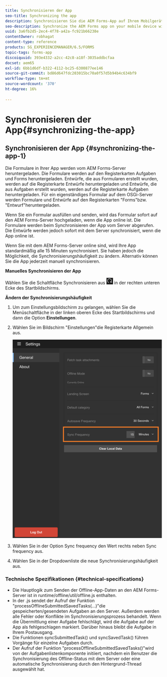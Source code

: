 ```yaml
---
title: Synchronisieren der App
seo-title: Synchronizing the app
description: Synchronisieren Sie die AEM Forms-App auf Ihrem Mobilgerät mit dem AEM Forms-Server.
seo-description: Synchronize the AEM Forms app on your mobile device with the AEM Forms server.
uuid: 3a6fb2d5-2ec4-4f78-a42a-fc921b66238e
contentOwner: robhagat
content-type: reference
products: SG_EXPERIENCEMANAGER/6.5/FORMS
topic-tags: forms-app
discoiquuid: 393e4332-a2cc-42c8-a18f-3035addbcfaa
docset: aem65
exl-id: 6bb1d6df-b322-4112-bc25-6300877ee146
source-git-commit: bd86d647fdc203015bc70a0f57d5b94b4c634bf9
workflow-type: tm+mt
source-wordcount: '370'
ht-degree: 16%

---
```


# Synchronisieren der App{#synchronizing-the-app}

## Synchronisieren der App {#synchronizing-the-app-1}

Die Formulare in Ihrer App werden vom AEM Forms-Server heruntergeladen. Die Formulare werden auf den Registerkarten Aufgaben und Forms heruntergeladen. Entwürfe, die aus Formularen erstellt wurden, werden auf die Registerkarte Entwürfe heruntergeladen und Entwürfe, die aus Aufgaben erstellt wurden, werden auf die Registerkarte Aufgaben heruntergeladen. Für ein eigenständiges Formular auf dem OSGi-Server werden Formulare und Entwürfe auf den Registerkarten &quot;Forms&quot;bzw. &quot;Entwurf&quot;heruntergeladen.

Wenn Sie ein Formular ausfüllen und senden, wird das Formular sofort auf den AEM Forms-Server hochgeladen, wenn die App online ist. Die Formulare werden beim Synchronisieren der App vom Server abgerufen. Die Entwürfe werden jedoch sofort mit dem Server synchronisiert, wenn die App online ist.

Wenn Sie mit dem AEM Forms-Server online sind, wird Ihre App standardmäßig alle 15 Minuten synchronisiert. Sie haben jedoch die Möglichkeit, die Synchronisierungshäufigkeit zu ändern. Alternativ können Sie die App jederzeit manuell synchronisieren.

**Manuelles Synchronisieren der App**

Wählen Sie die Schaltfläche Synchronisieren aus ![sync-app](assets/sync-app.png) in der rechten unteren Ecke des Startbildschirms.

**Ändern der Synchronisierungshäufigkeit**

1. Um zum Einstellungsbildschirm zu gelangen, wählen Sie die Menüschaltfläche in der linken oberen Ecke des Startbildschirms und dann die Option **Einstellungen**.
1. Wählen Sie im Bildschirm &quot;Einstellungen&quot;die Registerkarte Allgemein aus.

   ![Einstellung der Synchronisierungsfrequenz im Fenster „Allgemeine Einstellungen“](assets/gen-settings-2.png)

1. Wählen Sie in der Option Sync frequency den Wert rechts neben Sync frequency aus.
1. Wählen Sie in der Dropdownliste die neue Synchronisierungshäufigkeit aus.

### Technische Spezifikationen {#technical-specifications}

* Die Hauptlogik zum Senden der Offline-App-Daten an den AEM Forms-Server ist in runtime/offline/util/offline.js enthalten.
* In der .js sendet der Aufruf der Funktion &quot;processOfflineSubmittedSavedTasks(...)&quot;die gespeicherten/gesendeten Aufgaben an den Server. Außerdem werden alle Fehler oder Konflikte im Synchronisierungsprozess behandelt. Wenn die Übermittlung einer Aufgabe fehlschlägt, wird die Aufgabe auf der App als fehlgeschlagen markiert. Darüber hinaus bleibt die Aufgabe in Ihrem Postausgang.
* Die Funktionen syncSubmittedTask() und syncSavedTask() führen Vorgänge für einzelne Aufgaben durch.
* Der Aufruf der Funktion &quot;processOfflineSubmittedSavedTasks()&quot;wird von der Aufgabenlistenkomponente initiiert, nachdem ein Benutzer die Synchronisierung des Offline-Status mit dem Server oder eine automatische Synchronisierung durch den Hintergrund-Thread ausgewählt hat.
